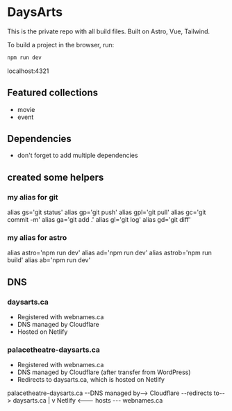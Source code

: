 # DaysArts

This is the private repo with all build files. Built on Astro, Vue, Tailwind.


To build a project in the browser, run:
```sh
npm run dev
```
localhost:4321


## Featured collections
- movie
- event

## Dependencies
- don't forget to add multiple dependencies


## created some helpers

### my alias for git
alias gs='git status'
alias gp='git push'
alias gpl='git pull'
alias gc='git commit -m'
alias ga='git add .'
alias gl='git log'
alias gd='git diff'

### my alias for astro
alias astro='npm run dev'
alias ad='npm run dev'
alias astrob='npm run build'
alias ab='npm run dev'




## DNS
### daysarts.ca
- Registered with webnames.ca
- DNS managed by Cloudflare
- Hosted on Netlify

### palacetheatre-daysarts.ca
- Registered with webnames.ca
- DNS managed by Cloudflare (after transfer from WordPress)
- Redirects to daysarts.ca, which is hosted on Netlify

palacetheatre-daysarts.ca --DNS managed by--> Cloudflare --redirects to--> daysarts.ca
                                                                       |
                                                                       v
                                                          Netlify <--- hosts --- webnames.ca
